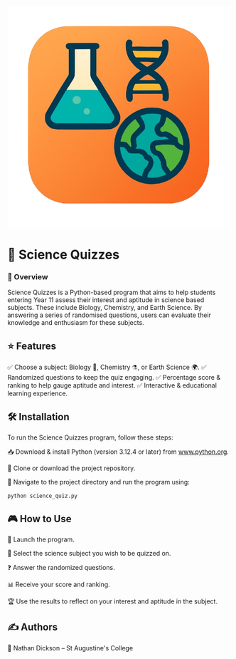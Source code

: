 ![Logo](https://github.com/nanthony2142/software-quiz-a1/blob/master/logo2.png)

# 🔬 Science Quizzes
### 📖 Overview
Science Quizzes is a Python-based program that aims to help students entering Year 11 assess their interest and aptitude in science based subjects. These include Biology, Chemistry, and Earth Science. By answering a series of randomised questions, users can evaluate their knowledge and enthusiasm for these subjects.



## ⭐ Features
✅ Choose a subject: Biology 🧬, Chemistry ⚗️, or Earth Science 🌍.
✅ Randomized questions to keep the quiz engaging.
✅ Percentage score & ranking to help gauge aptitude and interest.
✅ Interactive & educational learning experience.

## 🛠️ Installation
To run the Science Quizzes program, follow these steps:

📥 Download & install Python (version 3.12.4 or later) from www.python.org.

🔽 Clone or download the project repository.

📂 Navigate to the project directory and run the program using:

    python science_quiz.py


## 🎮 How to Use
🚀 Launch the program.

🎯 Select the science subject you wish to be quizzed on.

❓ Answer the randomized questions.

📊 Receive your score and ranking.

🏆 Use the results to reflect on your interest and aptitude in the subject.

## ✍️ Authors
👤 Nathan Dickson – St Augustine's College
